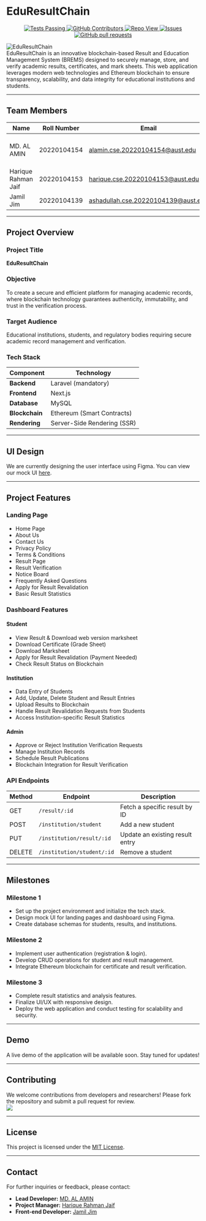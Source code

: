 # EduResultChain  
<p align="center">
    <a href="https://github.com/alaminXpro/EduResultChain/actions">
      <img alt="Tests Passing" src="https://github.com/anuraghazra/github-readme-stats/workflows/Test/badge.svg" />
    </a>
    <a href="https://github.com/alaminXpro/EduResultChain/graphs/contributors">
      <img alt="GitHub Contributors" src="https://img.shields.io/github/contributors/alaminXpro/EduResultChain" />
    </a>
    <a href="https://github.com/alaminXpro/EduResultChain/graphs/traffic">
      <img alt="Repo View" src="https://komarev.com/ghpvc/?username=alaminxpro&label=Profile%20views&color=0e75b6&style=flat" />
    </a>
    <a href="https://github.com/anuraghazra/github-readme-stats/issues">
      <img alt="Issues" src="https://img.shields.io/github/issues/alaminXpro/EduResultChain?color=0088ff" />
    </a>
    <a href="https://github.com/anuraghazra/github-readme-stats/pulls">
      <img alt="GitHub pull requests" src="https://img.shields.io/github/issues-pr/alaminXpro/EduResultChain?color=0088ff" />
    </a>
  </p>
  
![EduResultChain](https://repository-images.githubusercontent.com/911555839/abf47f4d-b8e1-4c6d-83ac-feda7e09d407)  
EduResultChain is an innovative blockchain-based Result and Education Management System (BREMS) designed to securely manage, store, and verify academic results, certificates, and mark sheets. This web application leverages modern web technologies and Ethereum blockchain to ensure transparency, scalability, and data integrity for educational institutions and students.

---

## **Team Members**  

| Name                     | Roll Number   | Email                  | Role                                       |
|---------------------------|---------------|------------------------|--------------------------------------------|
| MD. AL AMIN              | 20220104154   | alamin.cse.20220104154@aust.edu     | Lead, Blockchain, Full-stack Developer     |
| Harique Rahman Jaif      | 20220104153   | harique.cse.20220104153@aust.edu    | Project Manager                            |
| Jamil Jim                | 20220104139   | ashadullah.cse.20220104139@aust.edu      | Front-end Developer                        |

---

## **Project Overview**  

### **Project Title**  
**EduResultChain**  

### **Objective**  
To create a secure and efficient platform for managing academic records, where blockchain technology guarantees authenticity, immutability, and trust in the verification process.  

### **Target Audience**  
Educational institutions, students, and regulatory bodies requiring secure academic record management and verification.  

### **Tech Stack**  

| Component       | Technology              |
|------------------|--------------------------|
| **Backend**     | Laravel (mandatory)     |
| **Frontend**    | Next.js                 |
| **Database**    | MySQL                   |
| **Blockchain**  | Ethereum (Smart Contracts) |
| **Rendering**   | Server-Side Rendering (SSR) |

---

## **UI Design**  

We are currently designing the user interface using Figma. You can view our mock UI [here](#).  

---

## **Project Features**  

### **Landing Page**  
- Home Page  
- About Us  
- Contact Us  
- Privacy Policy  
- Terms & Conditions  
- Result Page  
- Result Verification  
- Notice Board  
- Frequently Asked Questions  
- Apply for Result Revalidation  
- Basic Result Statistics  

### **Dashboard Features**  

#### **Student**  
- View Result & Download web version marksheet  
- Download Certificate (Grade Sheet)  
- Download Marksheet  
- Apply for Result Revalidation (Payment Needed)  
- Check Result Status on Blockchain  

#### **Institution**  
- Data Entry of Students  
- Add, Update, Delete Student and Result Entries  
- Upload Results to Blockchain  
- Handle Result Revalidation Requests from Students  
- Access Institution-specific Result Statistics  

#### **Admin**  
- Approve or Reject Institution Verification Requests  
- Manage Institution Records  
- Schedule Result Publications  
- Blockchain Integration for Result Verification  

### **API Endpoints**  

| Method | Endpoint                     | Description                            |
|--------|-------------------------------|----------------------------------------|
| GET    | `/result/:id`                | Fetch a specific result by ID          |
| POST   | `/institution/student`       | Add a new student                      |
| PUT    | `/institution/result/:id`    | Update an existing result entry        |
| DELETE | `/institution/student/:id`   | Remove a student                       |

---

## **Milestones**  

### **Milestone 1**  
- Set up the project environment and initialize the tech stack.  
- Design mock UI for landing pages and dashboard using Figma.  
- Create database schemas for students, results, and institutions.  

### **Milestone 2**  
- Implement user authentication (registration & login).  
- Develop CRUD operations for student and result management.  
- Integrate Ethereum blockchain for certificate and result verification.  

### **Milestone 3**  
- Complete result statistics and analysis features.  
- Finalize UI/UX with responsive design.  
- Deploy the web application and conduct testing for scalability and security.  

---

## **Demo**  

A live demo of the application will be available soon. Stay tuned for updates!  

---
## **Contributing**  
We welcome contributions from developers and researchers! Please fork the repository and submit a pull request for review.  
<a href="https://github.com/alaminXpro/EduResultChain/graphs/contributors">
  <img src="https://contrib.rocks/image?repo=alaminXpro/EduResultChain" />
</a>

---

## **License**  
This project is licensed under the [MIT License](LICENSE).  

---

## **Contact**  

For further inquiries or feedback, please contact:  
- **Lead Developer:** [MD. AL AMIN](https://www.linkedin.com/in/alaminxpro/)  
- **Project Manager:** [Harique Rahman Jaif](mailto:harique.cse.20220104153@aust.edu)  
- **Front-end Developer:** [Jamil Jim](mailto:ashadullah.cse.20220104139@aust.edu)  

